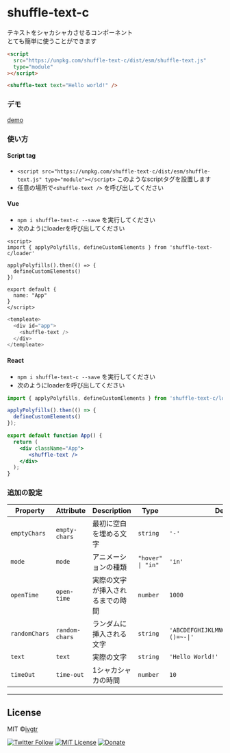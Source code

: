 # shuffle-text-c
 
テキストをシャカシャカさせるコンポーネント  
とても簡単に使うことができます
```html
<script
  src="https://unpkg.com/shuffle-text-c/dist/esm/shuffle-text.js"
  type="module"
></script>

<shuffle-text text="Hello world!" />
```

### デモ
[demo](https://ivgtr.github.io/shuffle-text-c/)	

### 使い方
#### Script tag
- `<script src="https://unpkg.com/shuffle-text-c/dist/esm/shuffle-text.js" type="module"></script>` このようなscriptタグを設置します
- 任意の場所で`<shuffle-text />` を呼び出してください

#### Vue
- `npm i shuffle-text-c --save` を実行してください
- 次のようにloaderを呼び出してください
```vue
<script>
import { applyPolyfills, defineCustomElements } from 'shuffle-text-c/loader'

applyPolyfills().then(() => {
  defineCustomElements()
})

export default {
  name: "App"
}
</script>
```
```js
<templeate>
  <div id="app">
    <shuffle-text />
  </div>
</templeate>
```

#### React
- `npm i shuffle-text-c --save` を実行してください
- 次のようにloaderを呼び出してください
```jsx
import { applyPolyfills, defineCustomElements } from 'shuffle-text-c/loader'

applyPolyfills().then(() => {
  defineCustomElements()
});

export default function App() {
  return (
    <div className="App">
       <shuffle-text />
    </div>
  );
}

```


### 追加の設定
| Property      | Attribute      | Description                  | Type              | Default                                     |
| ------------- | -------------- | ---------------------------- | ----------------- | ------------------------------------------- |
| `emptyChars`  | `empty-chars`  | 最初に空白を埋める文字           | `string`          | `'-'`                                       |
| `mode`        | `mode`         | アニメーションの種類             | `"hover" \| "in"` | `'in'`                                      |
| `openTime`    | `open-time`    | 実際の文字が挿入されるまでの時間   | `number`          | `1000`                                      |
| `randomChars` | `random-chars` | ランダムに挿入される文字         | `string`          | `'ABCDEFGHIJKLMNOPQRSTUVWXYZ?!#$%&()=~-\|'` |
| `text`        | `text`         | 実際の文字                     | `string`          | `'Hello World!'`                            |
| `timeOut`     | `time-out`     | 1シャカシャカの時間             | `number`          | `10`                                        |


----------------------------------------------

## License
MIT ©[ivgtr](https://github.com/ivgtr)


[![Twitter Follow](https://img.shields.io/twitter/follow/mawaru_hana?style=social)](https://twitter.com/mawaru_hana) [![MIT License](http://img.shields.io/badge/license-MIT-blue.svg?style=flat)](LICENSE) [![Donate](https://img.shields.io/badge/%EF%BC%84-support-green.svg?style=flat-square)](https://www.buymeacoffee.com/ivgtr)  